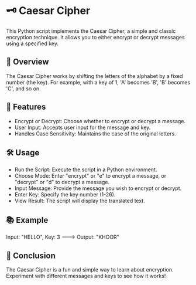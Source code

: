 # 🗝️ Caesar Cipher
This Python script implements the Caesar Cipher, a simple and classic encryption technique. It allows you to either encrypt or decrypt messages using a specified key.

## 📜 Overview
The Caesar Cipher works by shifting the letters of the alphabet by a fixed number (the key). For example, with a key of 1, 'A' becomes 'B', 'B' becomes 'C', and so on.

## 🔧 Features
 - Encrypt or Decrypt: Choose whether to encrypt or decrypt a message.
 - User Input: Accepts user input for the message and key.
 - Handles Case Sensitivity: Maintains the case of the original letters.

## 🛠️ Usage
- Run the Script: Execute the script in a Python environment.
- Choose Mode: Enter "encrypt" or "e" to encrypt a message, or "decrypt" or "d" to decrypt a message.
- Input Message: Provide the message you wish to encrypt or decrypt.
- Enter Key: Specify the key number (1-26).
- View Result: The script will display the translated text.

## 📚 Example
Input: "HELLO", Key: 3 --->
Output: "KHOOR"

## 🎉 Conclusion
The Caesar Cipher is a fun and simple way to learn about encryption. Experiment with different messages and keys to see how it works!
